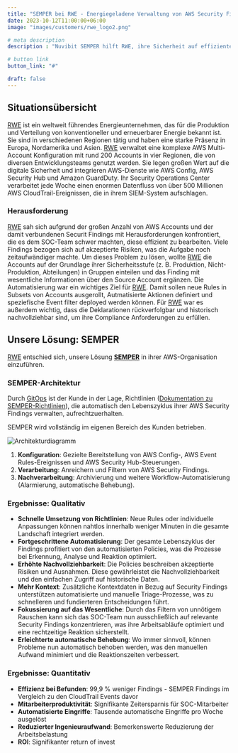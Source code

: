 ```yaml
---
title: "SEMPER bei RWE - Energiegeladene Verwaltung von AWS Security Findings"
date: 2023-10-12T11:00:00+06:00
image: "images/customers/rwe_logo2.png"

# meta description
description : "Nuvibit SEMPER hilft RWE, ihre Sicherheit auf effiziente Weise zu verwalten."

# button link
button_link: "#"

draft: false
---
```


## Situationsübersicht

[RWE](https://https://www.rwe.com//) ist ein weltweit führendes Energieunternehmen, das für die Produktion und Verteilung von konventioneller und erneuerbarer Energie bekannt ist. Sie sind in verschiedenen Regionen tätig und haben eine starke Präsenz in Europa, Nordamerika und Asien. [RWE](https://https://www.rwe.com//) verwaltet eine komplexe AWS Multi-Account Konfiguration mit rund 200 Accounts in vier Regionen, die von diversen Entwicklungsteams genutzt werden. Sie legen großen Wert auf die digitale Sicherheit und integrieren AWS-Dienste wie AWS Config, AWS Security Hub und Amazon GuardDuty. Ihr Security Operations Center verarbeitet jede Woche einen enormen Datenfluss von über 500 Millionen AWS CloudTrail-Ereignissen, die in ihrem SIEM-System aufschlagen.

### Herausforderung

[RWE](https://https://www.rwe.com//) sah sich aufgrund der großen Anzahl von AWS Accounts und der damit verbundenen Securit Findings mit Herausforderungen konfrontiert, die es dem SOC-Team schwer machten, diese effizient zu bearbeiten. Viele Findings bezogen sich auf akzeptierte Risiken, was die Aufgabe noch zeitaufwändiger machte. Um dieses Problem zu lösen, wollte [RWE](https://https://www.rwe.com//) die Accounts auf der Grundlage ihrer Sicherheitsstufe (z. B. Produktion, Nicht-Produktion, Abteilungen) in Gruppen einteilen und das Finding mit wesentliche Informationen über den Source Account ergänzen. Die Automatisierung war ein wichtiges Ziel für [RWE](https://https://www.rwe.com//). Damit sollen neue Rules in Subsets von Accounts ausgerollt, Autmatisierte Aktionen definiert und speziefische Event filter deployed werden können. Für [RWE](https://https://www.rwe.com//) war es außerdem wichtig, dass die Deklarationen rückverfolgbar und historisch nachvollziehbar sind, um ihre Compliance Anforderungen zu erfüllen.

## Unsere Lösung: SEMPER

[RWE](https://https://www.rwe.com//) entschied sich, unsere Lösung **[SEMPER](/solutions/semper 'Produktseite!')** in ihrer AWS-Organisation einzuführen.

### SEMPER-Architektur

Durch [GitOps](faq/#gitops 'Was ist GitOps?') ist der Kunde in der Lage, Richtlinien ([Dokumentation zu SEMPER-Richtlinien](https://github.com/nuvibit/semper-policy-repo-sample/wiki/10-SEMPER-Policies)), die automatisch den Lebenszyklus ihrer AWS Security Findings verwalten, aufrechtzuerhalten.

SEMPER wird vollständig im eigenen Bereich des Kunden betrieben.

![Architekturdiagramm](images/solutions/SEMPER-Flow.png)

1. **Konfiguration**: Gezielte Bereitstellung von AWS Config-, AWS Event Rules-Ereignissen und AWS Security Hub-Steuerungen.
2. **Verarbeitung**: Anreichern und Filtern von AWS Security Findings.
3. **Nachverarbeitung**: Archivierung und weitere Workflow-Automatisierung (Alarmierung, automatische Behebung).

### Ergebnisse: Qualitativ

- **Schnelle Umsetzung von Richtlinien**: Neue Rules oder individuelle Anpassungen können nahtlos innerhalb weniger Minuten in die gesamte Landschaft integriert werden.
- **Fortgeschrittene Automatisierung**: Der gesamte Lebenszyklus der Findings profitiert von den automatisierten Policies, was die Prozesse bei Erkennung, Analyse und Reaktion optimiert.
- **Erhöhte Nachvollziehbarkeit**: Die Policies beschreiben akzeptierte Risiken und Ausnahmen. Diese gewährleistet die Nachvollziehbarkeit und den einfachen Zugriff auf historische Daten.
- **Mehr Kontext**: Zusätzliche Kontextdaten in Bezug auf Security Findings unterstützen automatisierte und manuelle Triage-Prozesse, was zu schnelleren und fundierteren Entscheidungen führt.
- **Fokussierung auf das Wesentliche**: Durch das Filtern von unnötigem Rauschen kann sich das SOC-Team nun ausschließlich auf relevante Security Findings konzentrieren, was ihre Arbeitsabläufe optimiert und eine rechtzeitige Reaktion sicherstellt.
- **Erleichterte automatische Behebung**: Wo immer sinnvoll, können Probleme nun automatisch behoben werden, was den manuellen Aufwand minimiert und die Reaktionszeiten verbessert.

### Ergebnisse: Quantitativ

- **Effizienz bei Befunden**: 99,9 % weniger Findings - SEMPER Findings im Vergleich zu den CloudTrail Events davor
- **Mitarbeiterproduktivität**: Signifikante Zeitersparnis für SOC-Mitarbeiter
- **Automatisierte Eingriffe**: Tausende automatische Eingriffe pro Woche ausgelöst
- **Reduzierter Ingenieuraufwand**: Bemerkenswerte Reduzierung der Arbeitsbelastung
- **ROI**: Signifikanter return of invest
